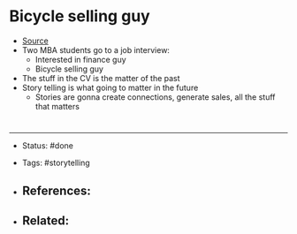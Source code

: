 # Bicycle selling guy
- [Source](https://www.linkedin.com/posts/nbearden_storytelling-interview-story-activity-6557897125055815680-yRnd/)
- Two MBA students go to a job interview:
	- Interested in finance guy
	- Bicycle selling guy
- The stuff in the CV is the matter of the past
- Story telling is what going to matter in the future
	- Stories are gonna create connections, generate sales, all the stuff that matters

# 


# 

---
- Status: #done

- Tags: #storytelling 

- References:
	- 

- Related:
	- 
